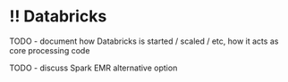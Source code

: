 # !! Databricks

TODO - document how Databricks is started / scaled / etc, how it acts as core processing code

TODO - discuss Spark EMR alternative option

